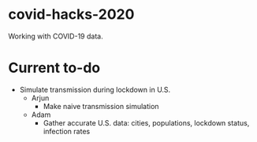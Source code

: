 # covid-hacks-2020
Working with COVID-19 data.

# Current to-do
- Simulate transmission during lockdown in U.S.
  - Arjun
    - Make naive transmission simulation
  - Adam
    - Gather accurate U.S. data: cities, populations, lockdown status, infection rates
     

